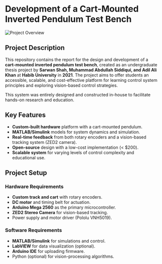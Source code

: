 # Development of a Cart-Mounted Inverted Pendulum Test Bench

![Project Overview](https://link-to-project-image-or-demo.gif)

## Project Description
This repository contains the report for the design and development of a **cart-mounted inverted pendulum test bench**, created as an undergraduate thesis project by **Sarwan Shah, Muhammad Abdullah Siddiqui, and Adil Ali Khan** at **Habib University** in **2021**. The project aims to offer students an accessible, scalable, and cost-effective platform for learning control system principles and exploring vision-based control strategies.

This system was entirely designed and constructed in-house to facilitate hands-on research and education.

## Key Features
- **Custom-built hardware** platform with a cart-mounted pendulum.
- **MATLAB/Simulink** models for system dynamics and simulation.
- **Real-time feedback** from both rotary encoders and a vision-based tracking system (ZED2 camera).
- **Open-source** design with a low-cost implementation (< $200).
- **Scalable system** for varying levels of control complexity and educational use.

## Project Setup

### Hardware Requirements
- **Custom track and cart** with rotary encoders.
- **DC motor** and timing belt for actuation.
- **Arduino Mega 2560** as the primary microcontroller.
- **ZED2 Stereo Camera** for vision-based tracking.
- Power supply and motor driver (Pololu VNH5019).

### Software Requirements
- **MATLAB/Simulink** for simulations and control.
- **LabVIEW** for data visualization (optional).
- **Arduino IDE** for uploading firmware.
- Python (optional) for vision-processing algorithms.
